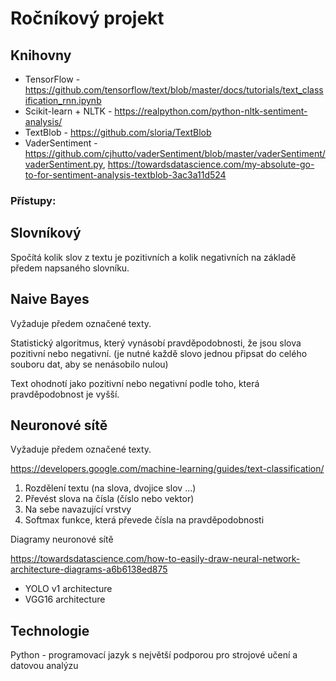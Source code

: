 # Ročníkový projekt

## Knihovny

- TensorFlow - https://github.com/tensorflow/text/blob/master/docs/tutorials/text_classification_rnn.ipynb
- Scikit-learn + NLTK - https://realpython.com/python-nltk-sentiment-analysis/
- TextBlob - https://github.com/sloria/TextBlob
- VaderSentiment - https://github.com/cjhutto/vaderSentiment/blob/master/vaderSentiment/vaderSentiment.py, https://towardsdatascience.com/my-absolute-go-to-for-sentiment-analysis-textblob-3ac3a11d524

### Přístupy:

## Slovníkový

Spočítá kolik slov z textu je pozitivních a kolik negativních na základě předem napsaného slovníku.

## Naive Bayes

Vyžaduje předem označené texty.

Statistický algoritmus, který vynásobí pravděpodobnosti, že jsou slova pozitivní nebo negativní. (je nutné každě slovo jednou připsat do celého souboru dat, aby se nenásobilo nulou)

Text ohodnotí jako pozitivní nebo negativní podle toho, která pravděpodobnost je vyšší.

## Neuronové sítě

Vyžaduje předem označené texty.

https://developers.google.com/machine-learning/guides/text-classification/

1) Rozdělení textu (na slova, dvojice slov ...)
2) Převést slova na čísla (číslo nebo vektor)
3) Na sebe navazující vrstvy
4) Softmax funkce, která převede čísla na pravděpodobnosti

Diagramy neuronové sítě

https://towardsdatascience.com/how-to-easily-draw-neural-network-architecture-diagrams-a6b6138ed875
- YOLO v1 architecture
- VGG16 architecture

## Technologie

Python - programovací jazyk s největší podporou pro strojové učení a datovou analýzu
